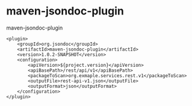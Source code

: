 maven-jsondoc-plugin
====================

maven-jsondoc-plugin

```
<plugin>
	<groupId>org.jsondoc</groupId>
	<artifactId>maven-jsondoc-plugin</artifactId>
	<version>1.0.2-SNAPSHOT</version>
	<configuration>
		<apiVersion>${project.version}</apiVersion>
		<apiBasePath>/rest/api/v1</apiBasePath>
		<packageToScan>org.exmaple.services.rest.v1</packageToScan>
		<outputFile>rest-api-v1.json</outputFile>
		<outputFormat>json</outputFormat>
	</configuration>
</plugin>
```
